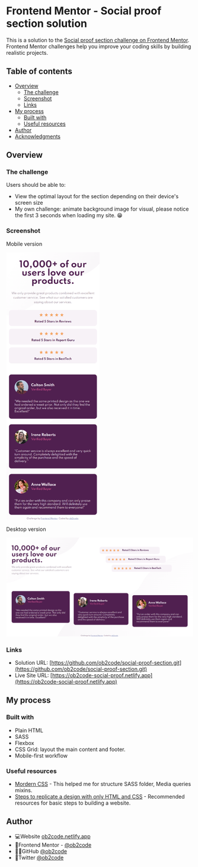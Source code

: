 # Frontend Mentor - Social proof section solution

This is a solution to the [Social proof section challenge on Frontend Mentor](https://www.frontendmentor.io/challenges/social-proof-section-6e0qTv_bA). Frontend Mentor challenges help you improve your coding skills by building realistic projects. 

## Table of contents

- [Overview](#overview)
  - [The challenge](#the-challenge)
  - [Screenshot](#screenshot)
  - [Links](#links)
- [My process](#my-process)
  - [Built with](#built-with)
  - [Useful resources](#useful-resources)
- [Author](#author)
- [Acknowledgments](#acknowledgments)

## Overview

### The challenge

Users should be able to:

- View the optimal layout for the section depending on their device's screen size
- My own challenge: animate background image for visual, please notice the first 3 seconds when loading my site. 😁

### Screenshot

Mobile version

<img src="./screencapture-mobile.png" alt="MarineGEO circle logo" style="height:50%; width:50%;"/>

Desktop version

<img src="./screencapture-desktop.png" alt="MarineGEO circle logo" style="height:50%; width:100%;"/>

### Links

- Solution URL: [https://github.com/ob2code/social-proof-section.git](https://github.com/ob2code/social-proof-section.git)
- Live Site URL: [https://ob2code-social-proof.netlify.app](https://ob2code-social-proof.netlify.app)

## My process

### Built with

- Plain HTML
- SASS
- Flexbox
- CSS Grid: layout the main content and footer.
- Mobile-first workflow

### Useful resources

- [Mordern CSS](https://moderncss.dev/) - This helped me for structure SASS folder, Media queries mixins.
- [Steps to replicate a design with only HTML and CSS](https://devchallenges-blogs.web.app/how-to-replicate-design/) - Recommended resources for basic steps to building a website.

## Author

- 💻Website [ob2code.netlify.app](https://ob2code.netlify.app/)
- 💪Frontend Mentor - [@ob2code](https://www.frontendmentor.io/profile/ob2code)
- 👨‍💻GitHub [@ob2code](https://github.com/ob2code)
- 🐤Twitter [@ob2code](https://twitter.com/ob2code)

